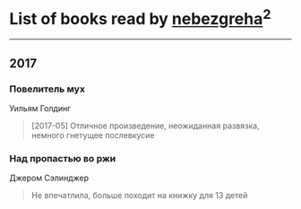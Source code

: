 # List of books read by [nebezgreha](http://vk.com/id151427089)<sup>2</sup>
---

## 2017

### Повелитель мух
Уильям Голдинг
> [2017-05] Отличное произведение, неожиданная развязка, немного гнетущее послевкусие


### Над пропастью во ржи
Джером Сэлинджер
> Не впечатлила, больше походит на книжку для 13 детей



